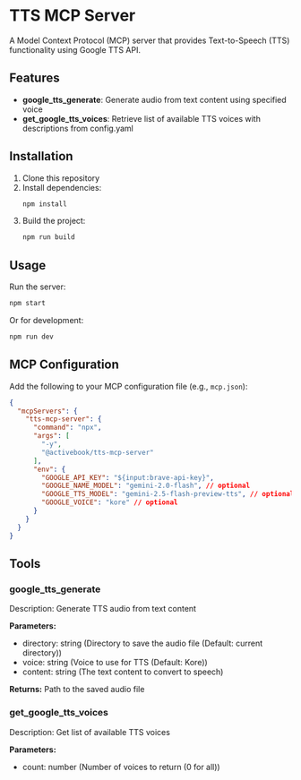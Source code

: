 # TTS MCP Server

A Model Context Protocol (MCP) server that provides Text-to-Speech (TTS) functionality using Google TTS API.

## Features

- **google_tts_generate**: Generate audio from text content using specified voice
- **get_google_tts_voices**: Retrieve list of available TTS voices with descriptions from config.yaml

## Installation

1. Clone this repository
2. Install dependencies:
   ```bash
   npm install
   ```
3. Build the project:
   ```bash
   npm run build
   ```

## Usage

Run the server:
```bash
npm start
```

Or for development:
```bash
npm run dev
```

## MCP Configuration

Add the following to your MCP configuration file (e.g., `mcp.json`):

```json
{
  "mcpServers": {
    "tts-mcp-server": {
      "command": "npx",
      "args": [
        "-y",
        "@activebook/tts-mcp-server"
      ],
      "env": {
        "GOOGLE_API_KEY": "${input:brave-api-key}",
        "GOOGLE_NAME_MODEL": "gemini-2.0-flash", // optional
        "GOOGLE_TTS_MODEL": "gemini-2.5-flash-preview-tts", // optional
        "GOOGLE_VOICE": "kore" // optional
      }
    }
  }
}
```

## Tools

### google_tts_generate

Description: Generate TTS audio from text content

**Parameters:**

- directory: string (Directory to save the audio file (Default: current directory))
- voice: string (Voice to use for TTS (Default: Kore))
- content: string (The text content to convert to speech)

**Returns:** Path to the saved audio file

### get_google_tts_voices

Description: Get list of available TTS voices

**Parameters:**

- count: number (Number of voices to return (0 for all))
